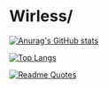# Wirless/

[![Anurag's GitHub stats](https://github-readme-stats.vercel.app/api?username=wirless)](https://github.com/anuraghazra/github-readme-stats)

[![Top Langs](https://github-readme-stats.vercel.app/api/top-langs/?username=wirless)](https://github.com/anuraghazra/github-readme-stats)

[![Readme Quotes](https://quotes-github-readme.vercel.app/api?type=horizontal&theme=dark)](https://github.com/piyushsuthar/github-readme-quotes)
